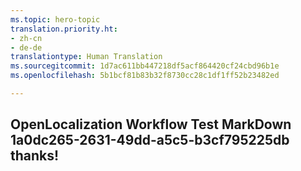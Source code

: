 ```yaml
---
ms.topic: hero-topic
translation.priority.ht:
- zh-cn
- de-de
translationtype: Human Translation
ms.sourcegitcommit: 1d7ac611bb447218df5acf864420cf24cbd96b1e
ms.openlocfilehash: 5b1bcf81b83b32f8730cc28c1df1ff52b23482ed

---
```

## OpenLocalization Workflow Test MarkDown 1a0dc265-2631-49dd-a5c5-b3cf795225db thanks!



<!--HONumber=Aug16_HO4-->


